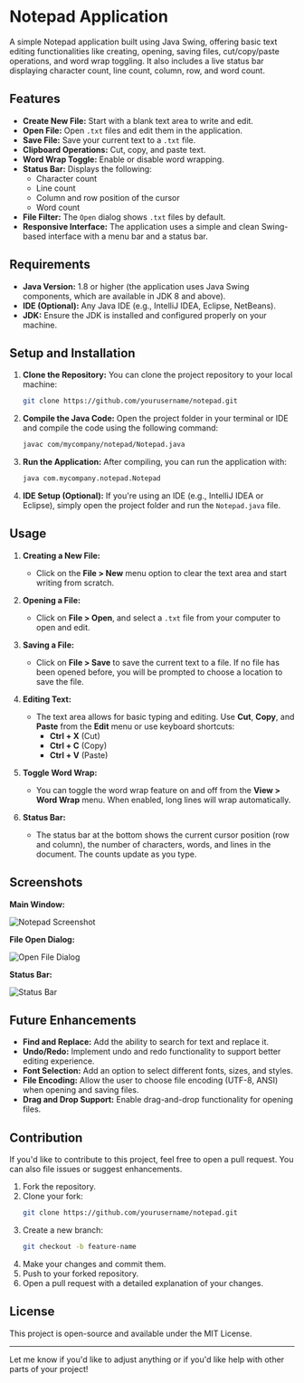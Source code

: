 # Notepad Application

A simple Notepad application built using Java Swing, offering basic text editing functionalities like creating, opening, saving files, cut/copy/paste operations, and word wrap toggling. It also includes a live status bar displaying character count, line count, column, row, and word count.

## Features

- **Create New File:** Start with a blank text area to write and edit.
- **Open File:** Open `.txt` files and edit them in the application.
- **Save File:** Save your current text to a `.txt` file.
- **Clipboard Operations:** Cut, copy, and paste text.
- **Word Wrap Toggle:** Enable or disable word wrapping.
- **Status Bar:** Displays the following:
  - Character count
  - Line count
  - Column and row position of the cursor
  - Word count
- **File Filter:** The `Open` dialog shows `.txt` files by default.
- **Responsive Interface:** The application uses a simple and clean Swing-based interface with a menu bar and a status bar.

## Requirements

- **Java Version:** 1.8 or higher (the application uses Java Swing components, which are available in JDK 8 and above).
- **IDE (Optional):** Any Java IDE (e.g., IntelliJ IDEA, Eclipse, NetBeans).
- **JDK:** Ensure the JDK is installed and configured properly on your machine.

## Setup and Installation

1. **Clone the Repository:**
   You can clone the project repository to your local machine:
   ```bash
   git clone https://github.com/yourusername/notepad.git
   ```

2. **Compile the Java Code:**
   Open the project folder in your terminal or IDE and compile the code using the following command:
   ```bash
   javac com/mycompany/notepad/Notepad.java
   ```

3. **Run the Application:**
   After compiling, you can run the application with:
   ```bash
   java com.mycompany.notepad.Notepad
   ```

4. **IDE Setup (Optional):**
   If you're using an IDE (e.g., IntelliJ IDEA or Eclipse), simply open the project folder and run the `Notepad.java` file.

## Usage

1. **Creating a New File:**
   - Click on the **File > New** menu option to clear the text area and start writing from scratch.

2. **Opening a File:**
   - Click on **File > Open**, and select a `.txt` file from your computer to open and edit.

3. **Saving a File:**
   - Click on **File > Save** to save the current text to a file. If no file has been opened before, you will be prompted to choose a location to save the file.

4. **Editing Text:**
   - The text area allows for basic typing and editing. Use **Cut**, **Copy**, and **Paste** from the **Edit** menu or use keyboard shortcuts:
     - **Ctrl + X** (Cut)
     - **Ctrl + C** (Copy)
     - **Ctrl + V** (Paste)

5. **Toggle Word Wrap:**
   - You can toggle the word wrap feature on and off from the **View > Word Wrap** menu. When enabled, long lines will wrap automatically.

6. **Status Bar:**
   - The status bar at the bottom shows the current cursor position (row and column), the number of characters, words, and lines in the document. The counts update as you type.

## Screenshots

**Main Window:**

![Notepad Screenshot](screenshots/main_window.png)

**File Open Dialog:**

![Open File Dialog](screenshots/open_file.png)

**Status Bar:**

![Status Bar](screenshots/status_bar.png)

## Future Enhancements

- **Find and Replace:** Add the ability to search for text and replace it.
- **Undo/Redo:** Implement undo and redo functionality to support better editing experience.
- **Font Selection:** Add an option to select different fonts, sizes, and styles.
- **File Encoding:** Allow the user to choose file encoding (UTF-8, ANSI) when opening and saving files.
- **Drag and Drop Support:** Enable drag-and-drop functionality for opening files.

## Contribution

If you'd like to contribute to this project, feel free to open a pull request. You can also file issues or suggest enhancements.

1. Fork the repository.
2. Clone your fork:
   ```bash
   git clone https://github.com/yourusername/notepad.git
   ```
3. Create a new branch:
   ```bash
   git checkout -b feature-name
   ```
4. Make your changes and commit them.
5. Push to your forked repository.
6. Open a pull request with a detailed explanation of your changes.

## License

This project is open-source and available under the MIT License.

---

Let me know if you'd like to adjust anything or if you'd like help with other parts of your project!
